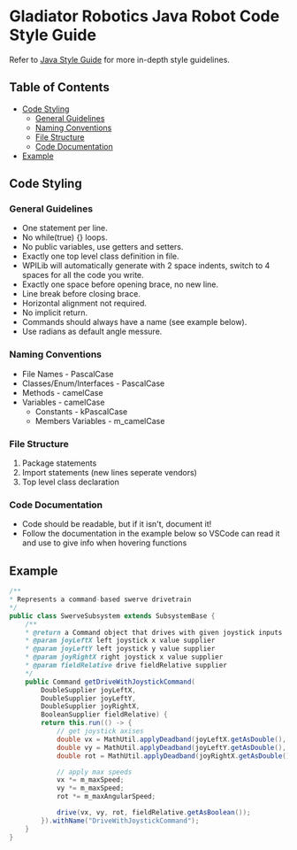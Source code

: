 # Gladiator Robotics Java Robot Code Style Guide
Refer to [Java Style Guide](https://google.github.io/styleguide/javaguide.html) for more in-depth style guidelines.
## Table of Contents
- [Code Styling](#Code-Styling)
    - [General Guidelines](#General-Guidelines)
    - [Naming Conventions](#Naming-Conventions)
    - [File Structure](#File-Structure)
    - [Code Documentation](#Code-Documentation)
- [Example](#Example)

## Code Styling
### General Guidelines
- One statement per line.
- No while(true) {} loops.
- No public variables, use getters and setters.
- Exactly one top level class definition in file. 
- WPILib will automatically generate with 2 space indents, switch to 4 spaces for all the code you write.
- Exactly one space before opening brace, no new line.
- Line break before closing brace.
- Horizontal alignment not required.
- No implicit return.
- Commands should always have a name (see example below).
- Use radians as default angle messure.


### Naming Conventions
- File Names - PascalCase
- Classes/Enum/Interfaces - PascalCase
- Methods - camelCase
- Variables - camelCase
    - Constants - kPascalCase
    - Members Variables - m_camelCase

### File Structure
1. Package statements
2. Import statements (new lines seperate vendors)
3. Top level class declaration

### Code Documentation
- Code should be readable, but if it isn't, document it!
- Follow the documentation in the example below so VSCode can read it and use to give info when hovering functions

## Example
```java
/** 
* Represents a command-based swerve drivetrain
*/
public class SwerveSubsystem extends SubsystemBase {
    /**
    * @return a Command object that drives with given joystick inputs
    * @param joyLeftX left joystick x value supplier
    * @param joyLeftY left joystick y value supplier
    * @param joyRightX right joystick x value supplier
    * @param fieldRelative drive fieldRelative supplier
    */
    public Command getDriveWithJoystickCommand(
        DoubleSupplier joyLeftX,
        DoubleSupplier joyLeftY,
        DoubleSupplier joyRightX,
        BooleanSupplier fieldRelative) {
        return this.run(() -> {
            // get joystick axises
            double vx = MathUtil.applyDeadband(joyLeftX.getAsDouble(), Constants.DriveTeamConstants.kJoystickDeadzone);
            double vy = MathUtil.applyDeadband(joyLeftY.getAsDouble(), Constants.DriveTeamConstants.kJoystickDeadzone);
            double rot = MathUtil.applyDeadband(joyRightX.getAsDouble(), Constants.DriveTeamConstants.kJoystickDeadzone);

            // apply max speeds
            vx *= m_maxSpeed;
            vy *= m_maxSpeed;
            rot *= m_maxAngularSpeed;

            drive(vx, vy, rot, fieldRelative.getAsBoolean());
        }).withName("DriveWithJoystickCommand");
    }
}
```
